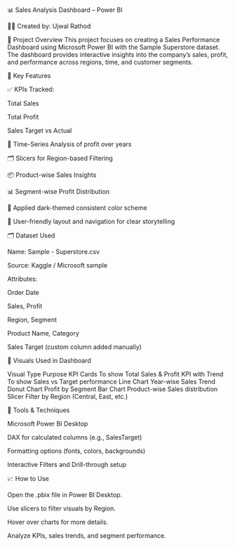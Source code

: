 📊 Sales Analysis Dashboard – Power BI

🧑‍💼 Created by: Ujwal Rathod

📁 Project Overview
This project focuses on creating a Sales Performance Dashboard using Microsoft Power BI with the Sample Superstore dataset. The dashboard provides interactive insights into the company’s sales, profit, and performance across regions, time, and customer segments.

📌 Key Features

✅ KPIs Tracked:

Total Sales

Total Profit

Sales Target vs Actual

📅 Time-Series Analysis of profit over years

🗂️ Slicers for Region-based Filtering

📦 Product-wise Sales Insights

📊 Segment-wise Profit Distribution

🎨 Applied dark-themed consistent color scheme

🧭 User-friendly layout and navigation for clear storytelling

🗂 Dataset Used

Name: Sample - Superstore.csv

Source: Kaggle / Microsoft sample

Attributes:

Order Date

Sales, Profit

Region, Segment

Product Name, Category

Sales Target (custom column added manually)

📌 Visuals Used in Dashboard

Visual Type	Purpose
KPI Cards	To show Total Sales & Profit
KPI with Trend	To show Sales vs Target performance
Line Chart	Year-wise Sales Trend
Donut Chart	Profit by Segment
Bar Chart	Product-wise Sales distribution
Slicer	Filter by Region (Central, East, etc.)

🔧 Tools & Techniques

Microsoft Power BI Desktop

DAX for calculated columns (e.g., SalesTarget)

Formatting options (fonts, colors, backgrounds)

Interactive Filters and Drill-through setup

📈 How to Use

Open the .pbix file in Power BI Desktop.

Use slicers to filter visuals by Region.

Hover over charts for more details.

Analyze KPIs, sales trends, and segment performance.
